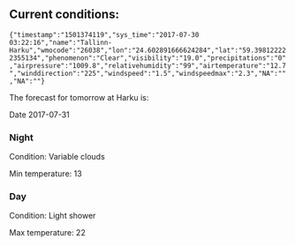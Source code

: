 ## Current conditions: 
 ``` {"timestamp":"1501374119","sys_time":"2017-07-30 03:22:16","name":"Tallinn-Harku","wmocode":"26038","lon":"24.602891666624284","lat":"59.398122222355134","phenomenon":"Clear","visibility":"19.0","precipitations":"0","airpressure":"1009.8","relativehumidity":"99","airtemperature":"12.7","winddirection":"225","windspeed":"1.5","windspeedmax":"2.3","NA":"","NA":""} ```

 The forecast for tomorrow at Harku is: 

Date 2017-07-31 

### Night 

Condition: Variable clouds 

Min temperature: 13 

### Day 

Condition: Light shower 

Max temperature: 22 

